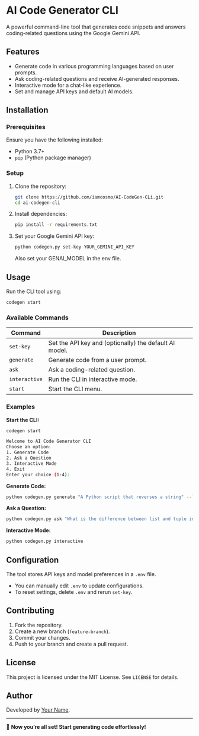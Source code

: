 # AI Code Generator CLI

A powerful command-line tool that generates code snippets and answers coding-related questions using the Google Gemini API.

## Features

- Generate code in various programming languages based on user prompts.
- Ask coding-related questions and receive AI-generated responses.
- Interactive mode for a chat-like experience.
- Set and manage API keys and default AI models.

## Installation

### Prerequisites

Ensure you have the following installed:
- Python 3.7+
- `pip` (Python package manager)

### Setup

1. Clone the repository:
   ```sh
   git clone https://github.com/iamcosmo/AI-CodeGen-CLi.git
   cd ai-codegen-cli
   ```

2. Install dependencies:
   ```sh
   pip install -r requirements.txt
   ```

3. Set your Google Gemini API key:
   ```sh
   python codegen.py set-key YOUR_GEMINI_API_KEY
   ```
   Also set your GENAI_MODEL in the env file.
   <!-- Optionally, specify a default model:
   ```sh
   python codegen.py set-key YOUR_GEMINI_API_KEY --model gemini-2.0-pro
   ``` -->

## Usage

Run the CLI tool using:
```sh
codegen start
```

### Available Commands

| Command | Description |
|---------|-------------|
| `set-key` | Set the API key and (optionally) the default AI model. |
| `generate` | Generate code from a user prompt. |
| `ask` | Ask a coding-related question. |
| `interactive` | Run the CLI in interactive mode. |
| `start` | Start the CLI menu. |

### Examples

**Start the CLI:**
```sh
codegen start

Welcome to AI Code Generator CLI
Choose an option:
1. Generate Code
2. Ask a Question
3. Interactive Mode
4. Exit
Enter your choice (1-4):
```

**Generate Code:**
```sh
python codegen.py generate "A Python script that reverses a string" --language python
```

**Ask a Question:**
```sh
python codegen.py ask "What is the difference between list and tuple in Python?"
```

**Interactive Mode:**
```sh
python codegen.py interactive
```

## Configuration

The tool stores API keys and model preferences in a `.env` file.
- You can manually edit `.env` to update configurations.
- To reset settings, delete `.env` and rerun `set-key`.

## Contributing

1. Fork the repository.
2. Create a new branch (`feature-branch`).
3. Commit your changes.
4. Push to your branch and create a pull request.

## License

This project is licensed under the MIT License. See `LICENSE` for details.

## Author

Developed by [Your Name](https://github.com/iamcosmo).

---
🚀 **Now you’re all set! Start generating code effortlessly!**

